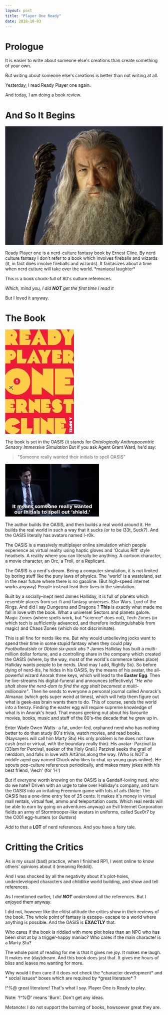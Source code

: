 ```yaml
---
layout: post
title: "Player One Ready"
date: 2018-10-03
---
```


# Prologue
It is easier to write about someone else's creations than create something of your own. 

But writing about someone else's creations is better than not writing at all.

Yesterday, I read Ready Player one again.

And today, I am doing a book review.

# And So It Begins

![Gandalf](/images/Gandalf-2.jpg)

Ready Player one is a nerd-culture fantasy book by Ernest Cline. By nerd culture fantasy I don't refer to a book which involves fireballs and wizards (it, in fact does involve fireballs and wizards). It fantasizes about a time when nerd culture will take over the world. \*maniacal laughter\*

This is a book chock-full of 80's culture references. 

*Which, mind you, I did **NOT** get the first time I read it*

But I loved it anyway.

# The Book

![RP1](/images/rp1.jpg)

The book is set in the OASIS (it stands for *Ontologically Anthropocentric Sensory Immersive Simulation* But if you ask Agent Grant Ward, he'd say: 
> "Someone really wanted their initials to spell OASIS"

![SHIELD](/images/ward.jpeg)

The author builds the OASIS, and then builds a real world around it. He builds the real world in such a way that it sucks (or to be l33t, Suck7). And the OASIS literally has avatars named I-r0k.

The OASIS is a massively multiplayer online simulation which people experience as virtual reality using haptic gloves and 'Oculus Rift' style headsets. A reality where you can literally be anything. A cartoon character, a movie character, an Orc, a Troll, or a Replicant.

The OASIS is a nerd's dream. Being a computer simulation, it is not limited by boring stuff like the puny laws of physics. The 'world' is a wasteland, set in the near future where there is no gasoline. (But high-speed internet works anyway) People instead lead their lives in the simulation.

Built by a socially-inept nerd James Halliday, it is full of planets which resemble places from sci-fi and fantasy universes. Star Wars. Lord of the Rings. And did I say Dungeons and Dragons ? **This** is exactly what made me fall in love with the book. What a universe! Sectors and planets galore. Magic Zones (where spells work, but \*science\* does not), Tech Zones (in which tech is sufficiently advanced, and therefore indistinguishable from magic) and Chaos Zones (which do not discriminate).

This is all fine for nerds like me. But why would unbelieving jocks want to spend their time in some stupid fantasy when they could play *Footballoutside* or *Obtain six-pack abs* ? James Halliday has built a multi-million dollar fortune, and a controlling share in the company which created the OASIS (where, by the way, most of the world's commerce takes place) Halliday wants people to be nerds. (And may I add, Rightly So). So before dying of nerd-itis, he hides in his OASIS, by the means of his avatar, the all-powerful wizard Anorak three keys, which will lead to the **Easter Egg**. Then he live-streams his digital-funeral and announces (effectively) *"He who shalt show the nerd-dom to find the egg shalt becomest a multi-millionaire"*. Then he sends to everyone a personal journal called Anorack's Almanac (which gets super weird at times), which will help them figure out what is geek-ass brain wants them to do. This of course, sends the world into a frenzy. Finding the easter egg will require supreme knowledge of what is in Anorak's head. That means geeking out about his favourite movies, books, music and stuff of the 80's-the decade that he grew up in.

Enter Wade Owen Watts- a fat, under-fed, orphaned nerd who has nothing better to do than study 80's trivia, watch movies, and read books. (Naysayers will call him Marty Stu) His only problem is he does not have cash (real or virtual, with the boundary really thin). His avatar- Parzival (a l33ism for Percival, seeker of the Holy Grail.) Parzival seeks the grail of nerddom, and falls in love with Art3mis along the way. (Who is *NOT* a middle aged guy named Chuck who likes to chat up young guys online). He spouts pop-culture references periodically, and makes many jokes with his best friend, 'Aech' (for 'H')

But if everyone worth knowing on the OASIS is a Gandalf-loving nerd, who do we hate? Driven with an urge to take over Halliday's company, and turn the OASIS into an irritating Freemium game with lots of ads (Note: The OASIS has a one-time entry fee of 25 cents. It makes it's money in virtual mall rentals, virtual fuel, ammo and teleportation costs. Which real nerds will be able to earn by going on adventures anyway) an Evil Internet Corporation fields an army of Stormtrooper-like avatars in uniforms, called Sux0r7 by the C001 egg-hunters (or *Gunters*)

Add to that a **LOT** of nerd references. And you have a fairy tale.

# Critting the Critics

As is my usual (bad) practice, when I finished RP1, I went online to know others' opinions about it (meaning Reddit). 

And I was shocked by all the negativity about it's plot-holes, underdeveloped characters and childlike world building, and show and tell references.

As I mentioned earlier, I *did **NOT** understand* all the references. But I enjoyed them anyway.

I did not, however like the elitist attitude the critics show in their reviews of the book. The whole point of fantasy is escape- escape to a world where anything is possible. And the OASIS is **EXACTLY** that.

Who cares if the book is riddled with more plot holes than an NPC who has been shot at by a trigger-happy maniac? Who cares if the main character is a Marty Stu?

The whole point of reading for me is that it gives me joy. It makes me laugh. It makes me (day)dream. And this book does just that. It gives me hours of bliss and leaves me wanting for more.

Why would I then care if it does not check the \*character development\* and \* social issues\* boxes which are required by \*great literature\* ?

!^%@ great literature! That's what I say.
Player One is Ready to play.

Note: '!^%@' means 'Burn'. Don't get any ideas.

Metanote: I do not support the burning of books, howsoever great they are.

